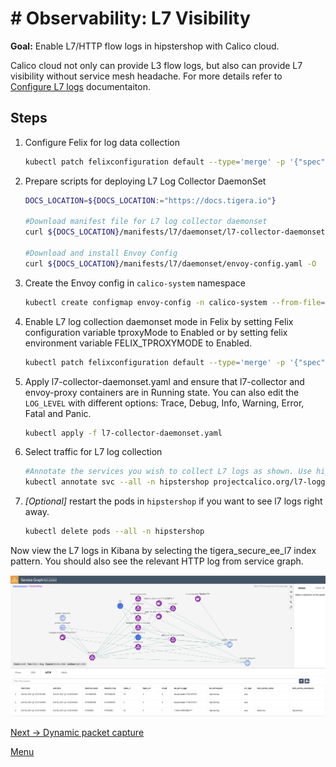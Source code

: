 # # Observability: L7 Visibility 

**Goal:** Enable L7/HTTP flow logs in hipstershop with Calico cloud.

Calico cloud not only can provide L3 flow logs, but also can provide L7 visibility without service mesh headache. 
For more details refer to [Configure L7 logs](https://docs.tigera.io/v3.9/visibility/elastic/l7/configure) documentaiton.

## Steps

1. Configure Felix for log data collection 

    ```bash
    kubectl patch felixconfiguration default --type='merge' -p '{"spec":{"policySyncPathPrefix":"/var/run/nodeagent"}}'
    ```

2.  Prepare scripts for deploying L7 Log Collector DaemonSet

    ```bash
    DOCS_LOCATION=${DOCS_LOCATION:="https://docs.tigera.io"}

    #Download manifest file for L7 log collector daemonset
    curl ${DOCS_LOCATION}/manifests/l7/daemonset/l7-collector-daemonset.yaml -O

    #Download and install Envoy Config
    curl ${DOCS_LOCATION}/manifests/l7/daemonset/envoy-config.yaml -O
    ```
3.  Create the Envoy config in `calico-system` namespace
    ```bash
    kubectl create configmap envoy-config -n calico-system --from-file=envoy-config.yaml
    ```

4.  Enable L7 log collection daemonset mode in Felix by setting Felix configuration variable tproxyMode to Enabled or by setting felix environment variable FELIX_TPROXYMODE to Enabled.
    ```bash
    kubectl patch felixconfiguration default --type='merge' -p '{"spec":{"tproxyMode":"Enabled"}}'
    ```

5. Apply l7-collector-daemonset.yaml and ensure that l7-collector and envoy-proxy containers are in Running state. You can also edit the `LOG_LEVEL` with different options: Trace, Debug, Info, Warning, Error, Fatal and Panic. 

   ```bash
   kubectl apply -f l7-collector-daemonset.yaml
   ```

6. Select traffic for L7 log collection

   ```bash
   #Annotate the services you wish to collect L7 logs as shown. Use hipstershop as example
   kubectl annotate svc --all -n hipstershop projectcalico.org/l7-logging=true
   ```
   
7. *[Optional]* restart the pods in `hipstershop` if you want to see l7 logs right away.    

    ```bash
    kubectl delete pods --all -n hipstershop
    ``` 

  Now view the L7 logs in Kibana by selecting the tigera_secure_ee_l7 index pattern. You should also see the relevant HTTP log from service graph.    

   ![service graph HTTP log](../img/service-graph-l7.png)
   

[Next -> Dynamic packet capture](../modules/dynamic-packet-capture.md) 

[Menu](../README.md)

